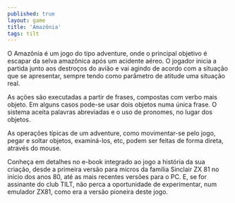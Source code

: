```yaml
---
published: true
layout: game
title: 'Amazônia'
tags: tilt
---
```

O Amaz&ocirc;nia &eacute; um jogo do tipo adventure, onde o principal objetivo &eacute; escapar da selva amaz&ocirc;nica ap&oacute;s um acidente a&eacute;reo. O jogador inicia a partida junto aos destro&ccedil;os do avi&atilde;o e vai agindo de acordo com a situa&ccedil;&atilde;o que se apresentar, sempre tendo como par&acirc;metro de atitude uma situa&ccedil;&atilde;o real.




As a&ccedil;&otilde;es s&atilde;o executadas a partir de frases, compostas com verbo mais objeto. Em alguns casos pode-se usar dois objetos numa &uacute;nica frase. O sistema aceita palavras abreviadas e o uso de pronomes, no lugar dos objetos.




As opera&ccedil;&otilde;es t&iacute;picas de um adventure, como movimentar-se pelo jogo, pegar e soltar objetos, examin&aacute;-los, etc, podem ser feitas de forma direta, atrav&eacute;s do mouse.




Conhe&ccedil;a em detalhes no e-book integrado ao jogo a hist&oacute;ria da sua cria&ccedil;&atilde;o, desde a primeira vers&atilde;o para micros da fam&iacute;lia Sinclair ZX 81 no in&iacute;cio dos anos 80, at&eacute; as mais recentes vers&otilde;es para o PC. E, se for assinante do club TILT, n&atilde;o perca a oportunidade de experimentar, num emulador ZX81, como era a vers&atilde;o pioneira deste jogo.
